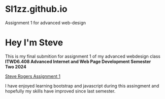 # Sl1zz.github.io
Assignment 1 for advanced web-design


# **Hey I'm Steve**

This is my final submition for assignment 1 of my advanced webdesign class 
**ITWD6.408 Advanced Internet and Web Page Development Semester Two 2024**

[Steve Rogers Assignment 1](https://sl1zz.github.io/)

I have enjoyed learning bootstrap and javascript during this assingment and hopefully my skills have improved since last semester.
